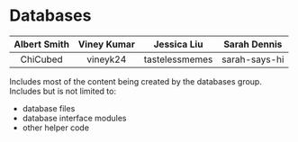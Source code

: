 # Databases

| Albert Smith | Viney Kumar | Jessica Liu | Sarah Dennis |
|    :----:    |   :----:    |    :----:   |    :-----:   |
|   ChiCubed   |   vineyk24  | tastelessmemes | sarah-says-hi |

Includes most of the content being created by the databases group.
Includes but is not limited to:

- database files
- database interface modules
- other helper code
